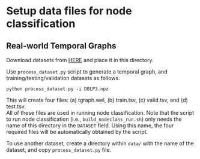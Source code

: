 Setup data files for node classification
===================

Real-world Temporal Graphs
-----------

Download datasets from [HERE](https://www.dropbox.com/s/0h6b5p5uw63pjbb/STAR-Code-Data.zip?dl=0&file_subpath=%2FSTAR-Code-Data%2FData) and place it in this directory.

Use ```process_dataset.py``` script to generate a temporal graph, and training/testing/validation datasets as follows.
```
python process_dataset.py -i DBLP3.npz
```

This will create four files: (a) tgraph.wel, (b) train.tsv, (c) valid.tsv, and (d) test.tsv.     
All of these files are used in running node classification. Note that the script to run node classification (i.e., ```build_nodeclass_run.sh```) only needs the name of this directory in the ```DATASET``` field. Using this name, the four required files will be automatically obtained by the script.

To use another dataset, create a directory within ```data/``` with the name of the dataset, and copy ```process_dataset.py``` file.